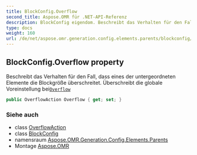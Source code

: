 ```yaml
---
title: BlockConfig.Overflow
second_title: Aspose.OMR für .NET-API-Referenz
description: BlockConfig eigendom. Beschreibt das Verhalten für den Fall dass eines der untergeordneten Elemente die Blockgröße überschreitet. Überschreibt die globale Voreinstellung beiOverflow
type: docs
weight: 160
url: /de/net/aspose.omr.generation.config.elements.parents/blockconfig/overflow/
---
```

## BlockConfig.Overflow property

Beschreibt das Verhalten für den Fall, dass eines der untergeordneten Elemente die Blockgröße überschreitet. Überschreibt die globale Voreinstellung bei[`Overflow`](../../../aspose.omr.generation/globalpagesettings/overflow/)

```csharp
public OverflowAction Overflow { get; set; }
```

### Siehe auch

* class [OverflowAction](../../../aspose.omr.generation.overflowactions/overflowaction/)
* class [BlockConfig](../)
* namensraum [Aspose.OMR.Generation.Config.Elements.Parents](../../blockconfig/)
* Montage [Aspose.OMR](../../../)



